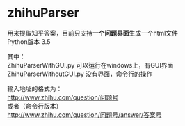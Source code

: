 # zhihuParser

用来提取知乎答案，目前只支持**一个问题界面**生成一个html文件    
Python版本 3.5  

其中：  
ZhihuParserWithGUI.py 可以运行在windows上，有GUI界面  
ZhihuParserWithoutGUI.py 没有界面，命令行的操作  

输入地址的格式为：  
http://www.zhihu.com/question/问题号  
或者（命令行版本）  
http://www.zhihu.com/question/问题号/answer/答案号  
